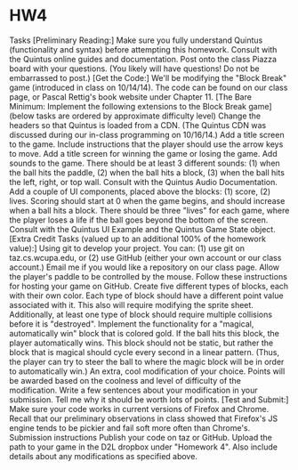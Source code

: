 HW4
===
Tasks
[Preliminary Reading:]
Make sure you fully understand Quintus (functionality and syntax) before attempting this homework. Consult with the Quintus online guides and documentation. Post onto the class Piazza board with your questions. (You likely will have questions! Do not be embarrassed to post.)
[Get the Code:]
We'll be modifying the "Block Break" game (introduced in class on 10/14/14). The code can be found on our class page, or Pascal Rettig's book website under Chapter 11.
[The Bare Minimum: Implement the following extensions to the Block Break game]
(below tasks are ordered by approximate difficulty level)
Change the headers so that Quintus is loaded from a CDN. (The Quintus CDN was discussed during our in-class programming on 10/16/14.)
Add a title screen to the game. Include instructions that the player should use the arrow keys to move.
Add a title screen for winning the game or losing the game.
Add sounds to the game. There should be at least 3 different sounds: (1) when the ball hits the paddle, (2) when the ball hits a block, (3) when the ball hits the left, right, or top wall. Consult with the Quintus Audio Documentation.
Add a couple of UI components, placed above the blocks: (1) score, (2) lives. Scoring should start at 0 when the game begins, and should increase when a ball hits a block. There should be three "lives" for each game, where the player loses a life if the ball goes beyond the bottom of the screen. Consult with the Quintus UI Example and the Quintus Game State object.
[Extra Credit Tasks (valued up to an additional 100% of the homework value):]
Using git to develop your project. You can: (1) use git on taz.cs.wcupa.edu, or (2) use GitHub (either your own account or our class account.) Email me if you would like a repository on our class page.
Allow the player's paddle to be controlled by the mouse.
Follow these instructions for hosting your game on GitHub.
Create five different types of blocks, each with their own color. Each type of block should have a different point value associated with it. This also will require modifying the sprite sheet.
Additionally, at least one type of block should require multiple collisions before it is "destroyed".
Implement the functionality for a "magical, automatically win" block that is colored gold. If the ball hits this block, the player automatically wins. This block should not be static, but rather the block that is magical should cycle every second in a linear pattern. (Thus, the player can try to steer the ball to where the magic block will be in order to automatically win.)
An extra, cool modification of your choice. Points will be awarded based on the coolness and level of difficulty of the modification.
Write a few sentences about your modification in your submission. Tell me why it should be worth lots of points.
[Test and Submit:]
Make sure your code works in current versions of Firefox and Chrome. Recall that our preliminary observations in class showed that Firefox's JS engine tends to be pickier and fail soft more often than Chrome's.
Submission instructions
Publish your code on taz or GitHub. Upload the path to your game in the D2L dropbox under "Homework 4". Also include details about any modifications as specified above. 
